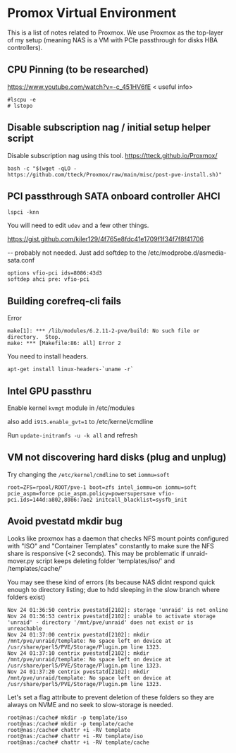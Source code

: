 # Promox Virtual Environment

This is a list of notes related to Proxmox. We use Proxmox as the top-layer of my setup (meaning NAS is a VM with PCIe passthrough for disks HBA controllers).

## CPU Pinning (to be researched)

https://www.youtube.com/watch?v=-c_451HV6fE < useful info>

```
#lscpu -e
# lstopo
```

## Disable subscription nag / initial setup helper script

Disable subscription nag using this tool. https://tteck.github.io/Proxmox/

```
bash -c "$(wget -qLO - https://github.com/tteck/Proxmox/raw/main/misc/post-pve-install.sh)"
```

## PCI passthrough SATA onboard controller AHCI 

```
lspci -knn
```

You will need to edit `udev` and a few other things.

https://gist.github.com/kiler129/4f765e8fdc41e1709f1f34f7f8f41706 

-- probably not needed. Just add softdep to the /etc/modprobe.d/asmedia-sata.conf

```
options vfio-pci ids=8086:43d3
softdep ahci pre: vfio-pci
```

## Building corefreq-cli fails

Error
```
make[1]: *** /lib/modules/6.2.11-2-pve/build: No such file or directory.  Stop.
make: *** [Makefile:86: all] Error 2
```
You need to install headers. 
```
apt-get install linux-headers-`uname -r`
```

## Intel GPU passthru

Enable kernel `kvmgt` module in /etc/modules 

also add `i915.enable_gvt=1` to /etc/kernel/cmdline

Run
`update-initramfs -u -k all` and refresh

## VM not discovering hard disks (plug and unplug)

Try changing the `/etc/kernel/cmdline` to set `iommu=soft`

```
root=ZFS=rpool/ROOT/pve-1 boot=zfs intel_iommu=on iommu=soft pcie_aspm=force pcie_aspm.policy=powersupersave vfio-pci.ids=144d:a802,8086:7ae2 initcall_blacklist=sysfb_init
```

## Avoid pvestatd mkdir bug

Looks like proxmox has a daemon that checks NFS mount points configured with "ISO" and "Container Templates" constantly to make sure the NFS share is responsive (<2 seconds). This may be problematic if unraid-mover.py script keeps deleting folder 'templates/iso/' and /templates/cache/'

You may see these kind of errors (its because NAS didnt respond quick enough to directory listing; due to hdd sleeping in the slow branch where folders exist)
```
Nov 24 01:36:50 centrix pvestatd[2102]: storage 'unraid' is not online
Nov 24 01:36:53 centrix pvestatd[2102]: unable to activate storage 'unraid' - directory '/mnt/pve/unraid' does not exist or is unreachable
Nov 24 01:37:00 centrix pvestatd[2102]: mkdir /mnt/pve/unraid/template: No space left on device at /usr/share/perl5/PVE/Storage/Plugin.pm line 1323.
Nov 24 01:37:10 centrix pvestatd[2102]: mkdir /mnt/pve/unraid/template: No space left on device at /usr/share/perl5/PVE/Storage/Plugin.pm line 1323.
Nov 24 01:37:20 centrix pvestatd[2102]: mkdir /mnt/pve/unraid/template: No space left on device at /usr/share/perl5/PVE/Storage/Plugin.pm line 1323.
```

Let's set a flag attribute to prevent deletion of these folders so they are always on NVME and no seek to slow-storage is needed.

```
root@nas:/cache# mkdir -p template/iso
root@nas:/cache# mkdir -p template/cache
root@nas:/cache# chattr +i -RV template
root@nas:/cache# chattr +i -RV template/iso
root@nas:/cache# chattr +i -RV template/cache
```